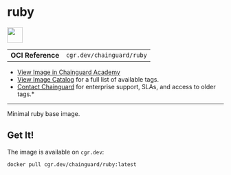<!--monopod:start-->
# ruby

<!--url:start-->
<a href="https://www.ruby-lang.org">
<!--logo:start-->
  <img src="https://storage.googleapis.com/chainguard-academy/logos/ruby/logo.svg" width="36px" height="36px" />
<!--logo:end-->
</a>
<!--url:end-->

| | |
| - | - |
| **OCI Reference** | `cgr.dev/chainguard/ruby` |

* [View Image in Chainguard Academy](https://edu.chainguard.dev/chainguard/chainguard-images/reference/ruby/overview/)
* [View Image Catalog](https://console.enforce.dev/images/catalog) for a full list of available tags.
* [Contact Chainguard](https://www.chainguard.dev/chainguard-images) for enterprise support, SLAs, and access to older tags.*
---
<!--monopod:end-->

<!--overview:start-->
Minimal ruby base image.
<!--overview:end-->

<!--getting:start-->
## Get It!
The image is available on `cgr.dev`:

```
docker pull cgr.dev/chainguard/ruby:latest
```
<!--getting:end-->

<!--body:start-->
<!--body:end-->
